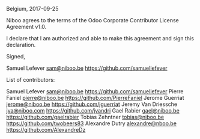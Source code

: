 Belgium, 2017-09-25

Niboo agrees to the terms of the Odoo Corporate Contributor License
Agreement v1.0.

I declare that I am authorized and able to make this agreement and sign this
declaration.

Signed,

Samuel Lefever sam@niboo.be https://github.com/samuellefever

List of contributors:

Samuel Lefever sam@niboo.be https://github.com/samuellefever
Pierre Faniel pierre@niboo.be https://github.com/PierreFaniel
Jerome Guerriat jerome@niboo.be https://github.com/jguerriat
Jeremy Van Driessche jva@niboo.com https://github.com/jvandri
Gael Rabier gael@niboo.be https://github.com/gaelrabier
Tobias Zehntner tobias@niboo.be https://github.com/twobeers83
Alexandre Dutry alexandre@nboo.be https://github.com/AlexandreDz
